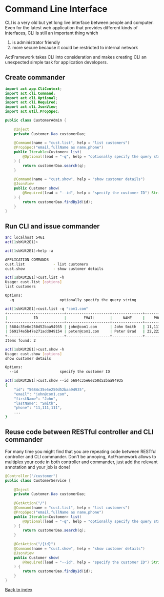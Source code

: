 # Command Line Interface

CLI is a very old but yet long live interface between people and computer. Even for the latest web application that provides different kinds of interfaces, CLI is still an important thing which

1. is administrator friendly
1. more secure because it could be restricted to internal network

ActFramework takes CLI into consideration and makes creating CLI an unexpected simple task for application developers.

## Create commander

```java
import act.app.CliContext;
import act.cli.Command;
import act.cli.Optional;
import act.cli.Required;
import act.cli.JsonView;
import act.util.PropSpec;

public class CustomerAdmin {
    
    @Inject
    private Customer.Dao customerDao;
    
    @Command(name = "cust.list", help = "list customers")
    @PropSpec("email,fullName as name,phone")
    public Iterable<Customer> list(
        @Optional(lead = "-q", help = "optionally specify the query string") String q
    ) {
        return customerDao.search(q);
    }
    
    @Command(name = "cust.show", help = "show customer details")
    @JsonView
    public Customer show(
        @Required(lead = "--id", help = "specify the customer ID") String id
    ) {
        return customerDao.findById(id);
    }
}
```

## Run CLI and issue commander

```bash
$nc localhost 5461
act[1sbKUt2E1]>

act[1sbKUt2E1]>help -a

APPLICATION COMMANDS
cust.list             - list customers
cust.show             - show customer details

act[1sbKUt2E1]>cust.list -h
Usage: cust.list [options]
list customers

Options:
  -q                     optionally specify the query string

act[1sbKUt2E1]>cust.list -q "com1.com"
+--------------------------+--------------------+--------------+------------+
|            ID            |        EMAIL       |     NAME     |    PHONE   |
+--------------------------+--------------------+--------------+------------+
| 5684c35e6e250d52baa94935 | john@com1.com      | John Smith   | 11,111,111 |
| 569174e5b47e271add049154 | peter@com1.com     | Peter Brad   | 22,222,222 |
+--------------------------+--------------------+--------------+------------+
Items found: 2

act[1sbKUt2E1]>cust.show -h
Usage: cust.show [options]
show customer details

Options:
  --id                   specify the customer ID

act[1sbKUt2E1]>cust.show --id 5684c35e6e250d52baa94935
{
    "id": "5684c35e6e250d52baa94935",
    "email": "john@com1.com",
    "firstName": "John",
    "lastName": "Smith",
    "phone": "11,111,111",
    ...
}
```

## Reuse code between RESTful controller and CLI commander

For many time you might find that you are repeating code between RESTful controller and CLI commander. Don't be annoying, ActFramework allows to multiplex your code in both controller and commander, just add the relevant annotation and your job is done!

```java
@Controller("/customer")
public class CustomerService {
    
    @Inject
    private Customer.Dao customerDao;
    
    @GetAction("/")
    @Command(name = "cust.list", help = "list customers")
    @PropSpec("email,fullName as name,phone")
    public Iterable<Customer> list(
        @Optional(lead = "-q", help = "optionally specify the query string") String q
    ) {
        return customerDao.search(q);
    }
    
    @GetAction("/{id}")
    @Command(name = "cust.show", help = "show customer details")
    @JsonView
    public Customer show(
        @Required(lead = "--id", help = "specify the customer ID") String id
    ) {
        return customerDao.findById(id);
    }
}
```

[Back to index](index.md)